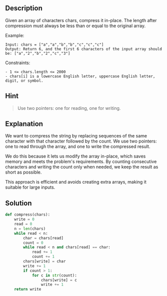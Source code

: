 ## Description

Given an array of characters chars, compress it in-place. The length after compression must always be less than or equal to the original array.

Example:
```
Input: chars = ["a","a","b","b","c","c","c"]
Output: Return 6, and the first 6 characters of the input array should be: ["a","2","b","2","c","3"]
```

Constraints:
```
- 1 <= chars.length <= 2000
- chars[i] is a lowercase English letter, uppercase English letter, digit, or symbol.
```

## Hint

> Use two pointers: one for reading, one for writing.

## Explanation

We want to compress the string by replacing sequences of the same character with that character followed by the count. We use two pointers: one to read through the array, and one to write the compressed result.

We do this because it lets us modify the array in-place, which saves memory and meets the problem's requirements. By counting consecutive characters and writing the count only when needed, we keep the result as short as possible.

This approach is efficient and avoids creating extra arrays, making it suitable for large inputs.

## Solution

```python
def compress(chars):
    write = 0
    read = 0
    n = len(chars)
    while read < n:
        char = chars[read]
        count = 0
        while read < n and chars[read] == char:
            read += 1
            count += 1
        chars[write] = char
        write += 1
        if count > 1:
            for c in str(count):
                chars[write] = c
                write += 1
    return write
```